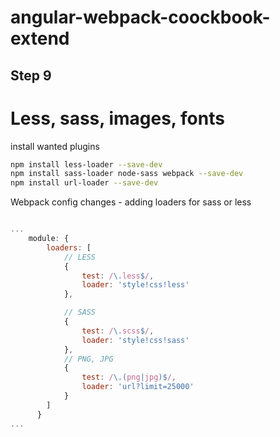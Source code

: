 angular-webpack-coockbook-extend
============

## Step 9

# Less, sass, images, fonts

install wanted plugins

```sh
npm install less-loader --save-dev
npm install sass-loader node-sass webpack --save-dev
npm install url-loader --save-dev

```

Webpack config changes - adding loaders for sass or less
```js

...
    module: {
        loaders: [
            // LESS
            {
                test: /\.less$/,
                loader: 'style!css!less'
            },

            // SASS
            {
                test: /\.scss$/,
                loader: 'style!css!sass'
            },
            // PNG, JPG
            {
                test: /\.(png|jpg)$/,
                loader: 'url?limit=25000'
            }
        ]
      }
...

```
